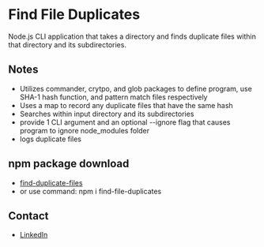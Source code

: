 # Find File Duplicates

Node.js CLI application that takes a directory and finds duplicate files within that directory and its subdirectories.

## Notes

- Utilizes commander, crytpo, and glob packages to define program, use SHA-1 hash function, and pattern match files respectively
- Uses a map to record any duplicate files that have the same hash
- Searches within input directory and its subdirectories
- provide 1 CLI argument and an optional --ignore flag that causes program to ignore node_modules folder
- logs duplicate files

## npm package download

- [find-duplicate-files](https://www.npmjs.com/package/find-file-duplicates)
- or use command: npm i find-file-duplicates

## Contact

- [LinkedIn](https://www.linkedin.com/in/terrencejung/)
